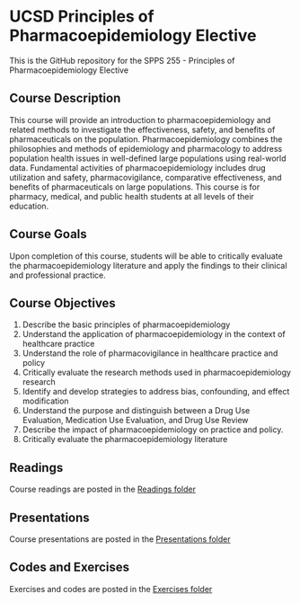 # UCSD Principles of Pharmacoepidemiology Elective
This is the GitHub repository for the SPPS 255 - Principles of Pharmacoepidemiology Elective

## Course Description
This course will provide an introduction to pharmacoepidemiology and related methods to investigate the effectiveness, safety, and benefits of pharmaceuticals on the population. Pharmacoepidemiology combines the philosophies and methods of epidemiology and pharmacology to address population health issues in well-defined large populations using real-world data. Fundamental activities of pharmacoepidemiology includes drug utilization and safety, pharmacovigilance, comparative effectiveness, and benefits of pharmaceuticals on large populations. This course is for pharmacy, medical, and public health students at all levels of their education.


## Course Goals
Upon completion of this course, students will be able to critically evaluate the pharmacoepidemiology literature and apply the findings to their clinical and professional practice.


## Course Objectives
1.	Describe the basic principles of pharmacoepidemiology
2.	Understand the application of pharmacoepidemiology in the context of healthcare practice
3.	Understand the role of pharmacovigilance in healthcare practice and policy
4.	Critically evaluate the research methods used in pharmacoepidemiology research
5.	Identify and develop strategies to address bias, confounding, and effect modification 
6.	Understand the purpose and distinguish between a Drug Use Evaluation, Medication Use Evaluation, and Drug Use Review
7.	Describe the impact of pharmacoepidemiology on practice and policy. 
8.	Critically evaluate the pharmacoepidemiology literature


## Readings
Course readings are posted in the [Readings folder](https://github.com/mbounthavong/UCSD-Principles-of-Pharmacoepidemiology-Elective/tree/main/Readings)

## Presentations
Course presentations are posted in the [Presentations folder](https://github.com/mbounthavong/UCSD-Principles-of-Pharmacoepidemiology-Elective/tree/main/Presentations)

## Codes and Exercises
Exercises and codes are posted in the [Exercises folder](https://github.com/mbounthavong/UCSD-Principles-of-Pharmacoepidemiology-Elective/tree/main/Exercises)

